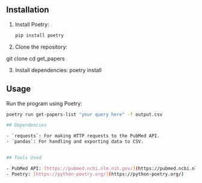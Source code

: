 ## Installation

1. Install Poetry:
   ```bash
   pip install poetry

2. Clone the repository:

git clone 
cd get_papers

3. Install dependencies:
   poetry install

## Usage

Run the program using Poetry:
```bash
poetry run get-papers-list "your query here" -f output.csv

## Dependencies

- `requests`: For making HTTP requests to the PubMed API.
- `pandas`: For handling and exporting data to CSV.


## Tools Used

- PubMed API: [https://pubmed.ncbi.nlm.nih.gov/](https://pubmed.ncbi.nlm.nih.gov/)
- Poetry: [https://python-poetry.org/](https://python-poetry.org/)
